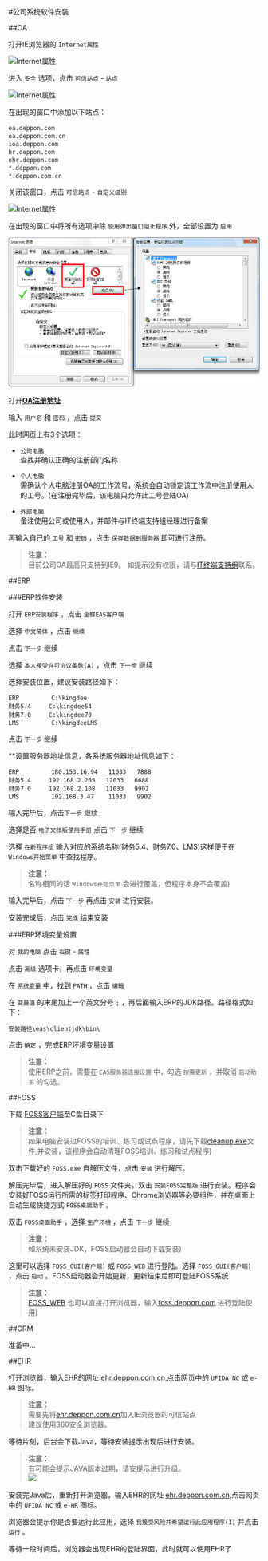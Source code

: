 #公司系统软件安装

##OA

打开IE浏览器的 `Internet属性`

![Internet属性](images/01/oa1.png)

进入 `安全` 选项，点击 `可信站点` - `站点`

![Internet属性](images/01/oa2.png)

在出现的窗口中添加以下站点：

```
oa.deppon.com
oa.deppon.com.cn
ioa.deppon.com
hr.deppon.com
ehr.deppon.com
*.deppon.com
*.deppon.com.cn
```
    
关闭该窗口，点击 `可信站点` - `自定义级别`

![Internet属性](images/01/oa3.png)

在出现的窗口中将所有选项中除 `使用弹出窗口阻止程序` 外，全部设置为 `启用`

![Internet属性](/images/01/oa04.png?raw=true)

打开[**OA注册地址**](http://oa.deppon.com/dipApp/dip.integrateflow.comm.register.Login.flow)

输入 `用户名` 和 `密码` ，点击 `提交`

此时网页上有3个选项：

- `公司电脑`  
    查找并确认正确的注册部门名称
    
- `个人电脑`  
    需确认个人电脑注册OA的工作流号，系统会自动锁定该工作流中注册使用人的工号。(在注册完毕后，该电脑只允许此工号登陆OA)
    
- `外部电脑`  
    备注使用公司或使用人，并邮件与IT终端支持组经理进行备案


再输入自己的 `工号` 和 `密码` ，点击 `保存数据到服务器` 即可进行注册。  
>**注意：**  
目前公司OA最高只支持到IE9。
如提示没有权限，请与[IT终端支持组](W01010501@deppon.com)联系。

##ERP

###ERP软件安装

打开 `ERP安装程序` ，点击 `金蝶EAS客户端`

选择 `中文简体` ，点击 `继续`

点击 `下一步` 继续

选择 `本人接受许可协议条款(A)` ，点击 `下一步` 继续

选择安装位置，建议安装路径如下：

```
ERP         C:\kingdee
财务5.4     C:\kingdee54
财务7.0     C:\kingdee70
LMS         C:\kingdeeLMS
```

点击 `下一步` 继续

**设置服务器地址信息，各系统服务器地址信息如下：

```
ERP         180.153.16.94   11033   7888
财务5.4     192.168.2.205   12033   6688
财务7.0     192.168.2.108   11033   9902
LMS         192.168.3.47    11033   9902
```

输入完毕后，点击`下一步` 继续

选择是否 `电子文档版使用手册` 点击 `下一步` 继续

选择 `在新程序组` 输入对应的系统名称(财务5.4、财务7.0、LMS)这样便于在  `Windows开始菜单` 中查找程序。  
>**注意：**  
名称相同的话 `Windows开始菜单` 会进行覆盖，但程序本身不会覆盖)

输入完毕后，点击 `下一步` 再点击 `安装` 进行安装。

安装完成后，点击 `完成` 结束安装

###ERP环境变量设置

对 `我的电脑` 点击 `右键` - `属性`

点击 `高级` 选项卡，再点击 `环境变量`

在 `系统变量` 中，找到 `PATH` ，点击 `编辑`

在 `变量值` 的末尾加上一个英文分号 `;` ，再后面输入ERP的JDK路径。路径格式如下：

```
安装路径\eas\clientjdk\bin\
```

点击 `确定` ，完成ERP环境变量设置

>**注意：**  
使用ERP之前，需要在 `EAS服务器连接设置` 中，勾选 `按需更新` ，并取消 `启动助手` 的勾选。

##FOSS

下载 [FOSS客户端](http://file.deppon.com.cn/FOSS.exe)至C盘目录下  
>**注意：**  
如果电脑安装过FOSS的培训、练习或试点程序，请先下载[cleanup.exe](http://file.deppon.com.cn/cleanup.exe)文件,并安装，该程序会自动清理FOSS培训、练习和试点程序)

双击下载好的 `FOSS.exe` 自解压文件，点击 `安装` 进行解压。

解压完毕后，进入解压好的 `FOSS` 文件夹，双击 `安装FOSS完整版` 进行安装。程序会安装好FOSS运行所需的标签打印程序、Chrome浏览器等必要组件，并在桌面上自动生成快捷方式 `FOSS桌面助手` 。

双击 `FOSS桌面助手` ，选择 `生产环境` ，点击 `下一步` 继续

>**注意：**  
如系统未安装JDK，FOSS启动器会自动下载安装)

这里可以选择 `FOSS_GUI(客户端)` 或 `FOSS_WEB` 进行登陆。选择 `FOSS_GUI(客户端)` ，点击 `启动` 。FOSS启动器会开始更新，更新结束后即可登陆FOSS系统

>**注意：**  
[FOSS_WEB](http://foss.deppon.com) 也可以直接打开浏览器，输入[foss.deppon.com](foss.deppon.com) 进行登陆使用)

##CRM

准备中...

##EHR

打开浏览器，输入EHR的网址 [ehr.deppon.com.cn](ehr.deppon.com.cn),点击网页中的 `UFIDA NC` 或 `e-HR` 图标。

>**注意：**  
>需要先将[ehr.deppon.com.cn](ehr.deppon.com.cn)加入IE浏览器的可信站点  
>建议使用360安全浏览器。

等待片刻，后台会下载Java，等待安装提示出现后进行安装。

>**注意：**  
有可能会提示JAVA版本过期，请安提示进行升级。  
>![](\images\01_ehr03.jpg)

安装完Java后，重新打开浏览器，输入EHR的网址 [ehr.deppon.com.cn](ehr.deppon.com.cn),点击网页中的 `UFIDA NC` 或 `e-HR` 图标。

浏览器会提示你是否要运行此应用，选择 `我接受风险并希望运行此应用程序(I)` 并点击 `运行` 。

等待一段时间后，浏览器会出现EHR的登陆界面，此时就可以使用EHR了
